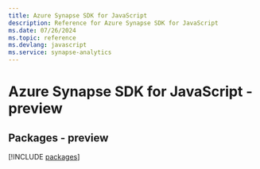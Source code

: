 ```yaml
---
title: Azure Synapse SDK for JavaScript
description: Reference for Azure Synapse SDK for JavaScript
ms.date: 07/26/2024
ms.topic: reference
ms.devlang: javascript
ms.service: synapse-analytics
---
```

# Azure Synapse SDK for JavaScript - preview
## Packages - preview
[!INCLUDE [packages](synapse-index.md)]